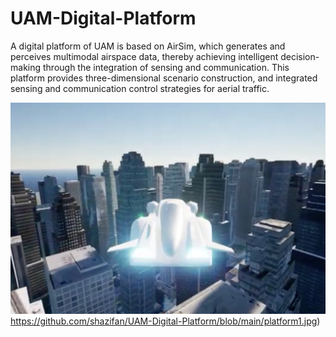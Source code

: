 # UAM-Digital-Platform
A digital platform of UAM is based on AirSim, which generates and perceives multimodal airspace data, thereby achieving intelligent decision-making through the integration of sensing and communication. This platform provides three-dimensional scenario construction, and integrated sensing and communication control strategies for aerial traffic.

![Image text](https://github.com/shazifan/UAM-Digital-Platform/blob/main/platform1.jpg)https://github.com/shazifan/UAM-Digital-Platform/blob/main/platform1.jpg)
